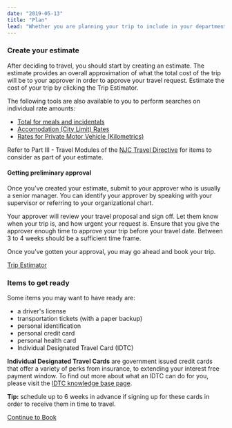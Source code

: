 ```yaml
---
date: "2019-05-13"
title: "Plan"
lead: "Whether you are planning your trip to include in your department's Travel Plan or travelling ad-hoc, follow these steps to plan, estimate and request approval for your trip"
---
```

<article class="content-left col-xs-12 col-sm-12 col-md-12">

<div class="card px-4 pt-4 my-4 bg-light">
    <div class="row">
        <div class="col-sm-8">

### Create your estimate

After deciding to travel, you should start by creating an estimate. The estimate provides an overall approximation of what the total cost of the trip will be to your approver in order to approve your travel request. Estimate the cost of your trip by clicking the Trip Estimator.

The following tools are also available to you to perform searches on individual rate amounts:
- [Total for meals and incidentals](/en/rates/)
- [Accomodation (City Limit) Rates](https://blue-dune-0a7b2b910.azurestaticapps.net/en/rates/)
- [Rates for Private Motor Vehicle (Kilometrics)](/en/kilometrics)

Refer to Part III - Travel Modules of the [NJC Travel Directive](https://www.njc-cnm.gc.ca/directive/d10/v238/en) for items to consider as part of your estimate.


#### Getting preliminary approval

Once you’ve created your estimate, submit to your approver who is usually a senior manager. You can identify your approver by speaking with your supervisor or referring to your organizational chart.

Your approver will review your travel proposal and sign off. Let them know when your trip is, and how urgent your request is. Ensure that you give the approver enough time to approve your trip before your travel date. Between 3 to 4 weeks should be a sufficient time frame.

Once you’ve gotten your approval, you may go ahead and book your trip.
        </div>
        <div class="col-sm-4">
            <p class="text-center"><a href="https://gc-travel-estimator.herokuapp.com/" class="btn btn-primary my-4 px-4">Trip Estimator</a></p>
        </div>
    </div>
</div>


<div class="card p-4 my-4 bg-light">
    <div class="row">
        <div class="col-sm-8">

### Items to get ready
Some items you may want to have ready are:
- a driver's license
- transportation tickets (with a paper backup)
- personal identification
- personal credit card
- personal health card
- Individual Designated Travel Card (IDTC)
​

**Individual Designated Travel Cards** are government issued credit cards that offer a variety of perks from insurance, to extending your interest free payment window. To find out more about what an IDTC can do for you, please visit the [IDTC knowledge base page](/en/knowledgebase/idtc).
​

**Tip:** schedule up to 6 weeks in advance if signing up for these cards in order to receive them in time to travel.
        </div>
        <div class="col-sm-4">
            <!-- <p class="text-center">
                <a href="/en/book" class="btn btn-primary my-4 px-4">Trip Estimator</a>
            </p> -->
        </div>
    </div>
</div>

<p class="text-center">
    <a href="/en/book" class="btn btn-outline-primary my-4 px-4">Continue to Book</a>
</p>

</article>
